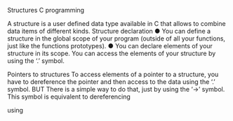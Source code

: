 Structures C programming

A structure is a user defined data type available in C that allows to combine data items of different kinds. Structure declaration ● You can define a structure in the global scope of your program (outside of all your functions, just like the functions prototypes). ● You can declare elements of your structure in its scope. You can access the elements of your structure by using the ‘.’ symbol.

Pointers to structures To access elements of a pointer to a structure, you have to dereference the pointer and then access to the data using the ‘.’ symbol. BUT There is a simple way to do that, just by using the ‘->’ symbol. This symbol is equivalent to dereferencing

using
